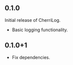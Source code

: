 ## 0.1.0

Initial release of CherriLog.  
- Basic logging functionality.


## 0.1.0+1

- Fix dependencies.
